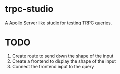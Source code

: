 # trpc-studio
A Apollo Server like studio for testing TRPC queries.

# TODO
1. Create route to send down the shape of the input
2. Create a frontend to display the shape of the input
3. Connect the frontend input to the query